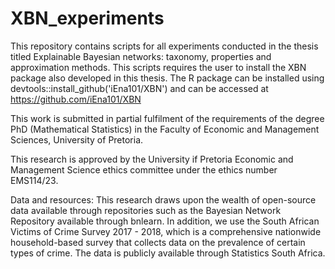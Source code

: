 # XBN_experiments
This repository contains scripts for all experiments conducted in the thesis titled Explainable Bayesian networks: taxonomy, properties and approximation methods. This scripts requires the user to install the XBN package also developed in this thesis. The R package can be installed using devtools::install_github('iEna101/XBN') and can be accessed at https://github.com/iEna101/XBN

This work is submitted in partial fulfilment of the requirements of the degree PhD (Mathematical Statistics) in the Faculty of Economic and Management Sciences, University of Pretoria.

This research is approved by the University if Pretoria Economic and Management Science ethics committee under the ethics number EMS114/23.

Data and resources: This research draws upon the wealth of open-source data available through repositories such as the Bayesian Network Repository available through bnlearn. In addition, we use the South African Victims of Crime Survey 2017 - 2018, which is a comprehensive nationwide household-based survey that collects data on the prevalence of certain types of crime. The data is publicly available through Statistics South Africa.
